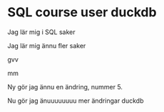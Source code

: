 # SQL course user duckdb

Jag lär mig i SQL saker

Jag lär mig ännu fler saker

gvv

mm

Ny gör jag ännu en ändring, nummer 5. 

Nu gör jag änuuuuuuuu  mer ändringar
duckdb